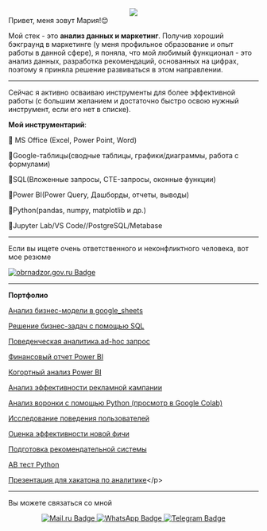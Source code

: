<div id="user-content-header" align="center" dir="auto">
  <animated-image data-catalyst="" style="width: 800px;"><a target="_blank" rel="noopener noreferrer nofollow" href="https://camo.githubusercontent.com/ba27b6fd30244ff7ceefab84c6efb5379d35a25c170f4d82cfe4e8881ea2894a/68747470733a2f2f626c6f672e696d617274696375732e6f72672f77702d636f6e74656e742f75706c6f6164732f323031392f30352f64616f6e6c696e652e676966" data-target="animated-image.originalLink"><img src="https://camo.githubusercontent.com/ba27b6fd30244ff7ceefab84c6efb5379d35a25c170f4d82cfe4e8881ea2894a/68747470733a2f2f626c6f672e696d617274696375732e6f72672f77702d636f6e74656e742f75706c6f6164732f323031392f30352f64616f6e6c696e652e676966" data-canonical-src="https://blog.imarticus.org/wp-content/uploads/2019/05/daonline.gif" style="max-width: 100%; display: inline-block;" data-target="animated-image.originalImage"></a>
      <span class="AnimatedImagePlayer" data-target="animated-image.player" hidden="">
        <a data-target="animated-image.replacedLink" class="AnimatedImagePlayer-images" 
            <svg aria-hidden="true" focusable="false" class="octicon icon-play" width="16" height="16" viewBox="0 0 16 16" fill="none" xmlns="http://www.w3.org/2000/svg">
              <path d="M4 13.5427V2.45734C4 1.82607 4.69692 1.4435 5.2295 1.78241L13.9394 7.32507C14.4334 7.63943 14.4334 8.36057 13.9394 8.67493L5.2295 14.2176C4.69692 14.5565 4 14.1739 4 13.5427Z">
            </path></svg>
            <svg aria-hidden="true" focusable="false" class="octicon icon-pause" width="16" height="16" viewBox="0 0 16 16" xmlns="http://www.w3.org/2000/svg">
              <rect x="4" y="2" width="3" height="12" rx="1"></rect>
              <rect x="9" y="2" width="3" height="12" rx="1"></rect>
            </svg>
          </button>
          <a data-target="animated-image.openButton" aria-label="Open 68747470733a2f2f626c6f672e696d617274696375732e6f72672f77702d636f6e74656e742f75706c6f6164732f323031392f30352f64616f6e6c696e652e676966 in new window" class="AnimatedImagePlayer-button" href="https://camo.githubusercontent.com/ba27b6fd30244ff7ceefab84c6efb5379d35a25c170f4d82cfe4e8881ea2894a/68747470733a2f2f626c6f672e696d617274696375732e6f72672f77702d636f6e74656e742f75706c6f6164732f323031392f30352f64616f6e6c696e652e676966" target="_blank">
            <svg aria-hidden="true" class="octicon" xmlns="http://www.w3.org/2000/svg" viewBox="0 0 16 16" width="16" height="16">
              <path fill-rule="evenodd" d="M10.604 1h4.146a.25.25 0 01.25.25v4.146a.25.25 0 01-.427.177L13.03 4.03 9.28 7.78a.75.75 0 01-1.06-1.06l3.75-3.75-1.543-1.543A.25.25 0 0110.604 1zM3.75 2A1.75 1.75 0 002 3.75v8.5c0 .966.784 1.75 1.75 1.75h8.5A1.75 1.75 0 0014 12.25v-3.5a.75.75 0 00-1.5 0v3.5a.25.25 0 01-.25.25h-8.5a.25.25 0 01-.25-.25v-8.5a.25.25 0 01.25-.25h3.5a.75.75 0 000-1.5h-3.5z"></path>
            </svg>
          </a>
        </span>
      </span></animated-image>
</div>
Привет, меня зовут Мария!😊</p>
         
Мой стек - это **анализ данных и маркетинг**. Получив хороший бэкграунд в маркетинге (у меня профильное образование и опыт работы в данной сфере), я поняла, что мой любимый функционал - это анализ данных, разработка рекомендаций, основанных на цифрах, поэтому я приняла решение развиваться в этом направлении. 
___
Сейчас я активно осваиваю инструменты для более эффективной работы (с большим желанием и достаточно быстро освою нужный инструмент, если его нет в списке).

**Мой инструментарий**:

🔵 MS Office (Excel, Power Point, Word)</p>
🔵Google-таблицы(сводные таблицы, графики/диаграммы, работа с формулами)</p>
🔵SQL(Вложенные запросы, CTE-запросы, оконные функции)</p>
🔵Power BI(Power Query, Дашборды, отчеты, выводы)</p>
🔵Python(pandas, numpy, matplotlib и др.)</p>
🔵Jupyter Lab/VS Code//PostgreSQL/Metabase</p>
___


Если вы ищете очень ответственного и неконфликтного человека, вот мое резюме

</a>
<a href="https://drive.google.com/file/d/1hAClKYoibxakIYlbgGaakhITxH-WY3az/view?usp=sharing&amp;ouid=112066276742177026889&amp;rtpof=true&amp;sd=true" rel="nofollow">
    <img src="https://camo.githubusercontent.com/290530ada94ba6d7bdee56e2627831174c9fa62e7db1f3ae780936e0e6c46cbd/68747470733a2f2f696d672e736869656c64732e696f2f62616467652fd0a0d095d097d0aed09cd0952d7265643f7374796c653d666f722d7468652d6261646765266c6f676f3d6f62726e61647a6f722e676f76266c6f676f436f6c6f723d7768697465" alt="obrnadzor.gov.ru Badge" data-canonical-src="https://img.shields.io/badge/РЕЗЮМЕ-red?style=for-the-badge&amp;logo=obrnadzor.gov&amp;logoColor=white" style="max-width: 100%;"> 
<hr>
</a>
 
**Портфолио**

[Анализ бизнес-модели в google_sheets](https://docs.google.com/spreadsheets/d/1L6FlT0_8I9ARSZ_mTyihLJ6iHUiSwjjI08JPW0w4j_k/edit#gid=1693625461)</p>
[Решение бизнес-задач с помощью SQL](https://docs.google.com/document/d/1fJZ-av_35NhG9aH7ws2t2sBbdpZ4Eqs12TqpkTBM32E/edit#heading=h.amkwp7nlw31g)</p>
[Поведенческая аналитика.ad-hoc запрос](https://drive.google.com/file/d/1eRkMZVOgS0j-RA2MK-BP6IhLcPCdCzHS/view?usp=sharing)</p>
[Финансовый отчет Power BI](https://app.powerbi.com/groups/me/reports/4118b61a-5c49-4f83-8229-6c7205174153/ReportSection7a743ad021062a6528c4?experience=power-bi)</p>
[Когортный анализ Power BI](https://app.powerbi.com/links/fizVV0Ead6?ctid=6a4dee01-c3f5-4d4b-bdd2-9e1f1482ac5d&pbi_source=linkShare)</p>
[Анализ эффективности рекламной кампании](https://app.powerbi.com/groups/me/reports/b71dc636-e83a-4ab0-8269-93a8174efdad/ReportSection9bdea72527218e300ab1?experience=power-bi)</p>
[Анализ воронки с помощью Python (просмотр в Google Colab)](https://drive.google.com/file/d/1vE_OXwd2OvYtUJzNw6zIGYjTZ1_zBo8j/view?usp=sharing)</p>
[Исследование поведения пользователей](https://colab.research.google.com/drive/1Gk2W3zFLPpF7sLcAFU9KhNfBEVajuhC9)</p>
[Оценка эффективности новой фичи](https://colab.research.google.com/drive/1TpJXWo8DOnF1jEdvLzqsiNPw1bhwj3GT#scrollTo=q3xXSZ9TL9Hk)</p>
[Подготовка рекомендательной системы](https://colab.research.google.com/drive/1L_ZxfzCyhCk7UcLsX8zw3s8pjlEQW-nb)</p>
[AB тест Python](https://colab.research.google.com/drive/1NS2CWSF4_4WlZHghu8DtgadP0EMfwfIj#scrollTo=E2-G54An_fq1)</p>
[Презентация для хакатона по аналитике](https://drive.google.com/drive/search?q=owner:me%20(type:application/vnd.google.colaboratory%20||%20type:application/vnd.google.colab))</p>

 ___
 Вы можете связаться со мной</p>
 
 <div id="user-content-badges" align="center" dir="auto">
   
  <a href="https://my.mail.ru/mail/marial89ruja/" rel="nofollow">
    <img src="https://camo.githubusercontent.com/01cb97627e8f527a0ea49c795aa1dd85dae140d115a44949a2bfbf330c7de6cc/68747470733a2f2f696d672e736869656c64732e696f2f62616467652f4d61696c2e72752d626c75653f7374796c653d666f722d7468652d6261646765266c6f676f3d4d61696c2e7275266c6f676f436f6c6f723d7768697465" alt="Mail.ru Badge" data-canonical-src="https://img.shields.io/badge/Mail.ru-blue?style=for-the-badge&amp;logo=Mail.ru&amp;logoColor=white" style="max-width: 100%;">
    </a>
  <a href="https://wa.me/79652969466" rel="nofollow">
    <img src="https://camo.githubusercontent.com/59023b7866ff646296924079b02fc1e077156019db03417ed5880f539dc88662/68747470733a2f2f696d672e736869656c64732e696f2f62616467652f57686174734170702d677265656e3f7374796c653d666f722d7468652d6261646765266c6f676f3d5768617473417070266c6f676f436f6c6f723d7768697465" alt="WhatsApp Badge" data-canonical-src="https://img.shields.io/badge/WhatsApp-green?style=for-the-badge&amp;logo=WhatsApp&amp;logoColor=white" style="max-width: 100%;">
  </a>
  <a href="https://t.me/MariyaChe" rel="nofollow">
    <img src="https://camo.githubusercontent.com/81b49e6f1a5ab343d64e68ecd4be27aa3d34557130b5d18c06758ee042437e9e/68747470733a2f2f696d672e736869656c64732e696f2f62616467652f54656c656772616d2d626c75653f7374796c653d666f722d7468652d6261646765266c6f676f3d54656c656772616d266c6f676f436f6c6f723d7768697465" alt="Telegram Badge" data-canonical-src="https://img.shields.io/badge/Telegram-blue?style=for-the-badge&amp;logo=Telegram&amp;logoColor=white" style="max-width: 100%;">
  </a>
</div></p>
